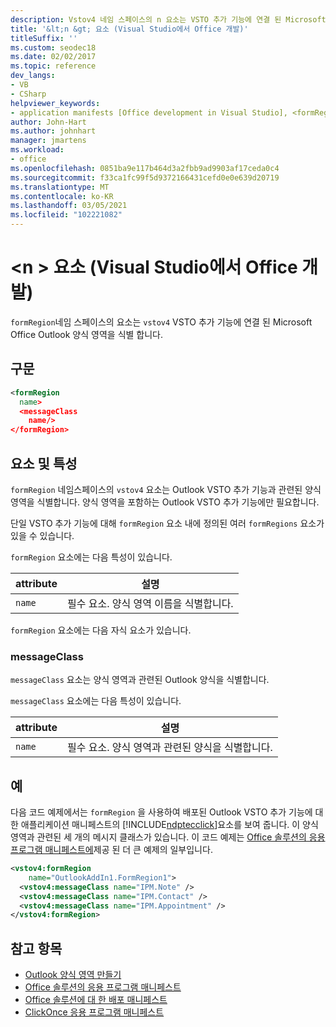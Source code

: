 ```yaml
---
description: Vstov4 네임 스페이스의 n 요소는 VSTO 추가 기능에 연결 된 Microsoft Office Outlook 양식 영역을 식별 합니다.
title: '&lt;n &gt; 요소 (Visual Studio에서 Office 개발)'
titleSuffix: ''
ms.custom: seodec18
ms.date: 02/02/2017
ms.topic: reference
dev_langs:
- VB
- CSharp
helpviewer_keywords:
- application manifests [Office development in Visual Studio], <formRegion> element
author: John-Hart
ms.author: johnhart
manager: jmartens
ms.workload:
- office
ms.openlocfilehash: 0851ba9e117b464d3a2fbb9ad9903af17ceda0c4
ms.sourcegitcommit: f33ca1fc99f5d9372166431cefd0e0e639d20719
ms.translationtype: MT
ms.contentlocale: ko-KR
ms.lasthandoff: 03/05/2021
ms.locfileid: "102221082"
---
```

# <a name="ltformregiongt-element-office-development-in-visual-studio"></a>&lt;n &gt; 요소 (Visual Studio에서 Office 개발)
  `formRegion`네임 스페이스의 요소는 `vstov4` VSTO 추가 기능에 연결 된 Microsoft Office Outlook 양식 영역을 식별 합니다.

## <a name="syntax"></a>구문

```xml
<formRegion
  name>
  <messageClass
    name/>
</formRegion>
```

## <a name="elements-and-attributes"></a>요소 및 특성
 `formRegion` 네임스페이스의 `vstov4` 요소는 Outlook VSTO 추가 기능과 관련된 양식 영역을 식별합니다. 양식 영역을 포함하는 Outlook VSTO 추가 기능에만 필요합니다.

 단일 VSTO 추가 기능에 대해 `formRegion` 요소 내에 정의된 여러 `formRegions` 요소가 있을 수 있습니다.

 `formRegion` 요소에는 다음 특성이 있습니다.

|attribute|설명|
|---------------|-----------------|
|`name`|필수 요소. 양식 영역 이름을 식별합니다.|

 `formRegion` 요소에는 다음 자식 요소가 있습니다.

### <a name="messageclass"></a>messageClass
 `messageClass` 요소는 양식 영역과 관련된 Outlook 양식을 식별합니다.

 `messageClass` 요소에는 다음 특성이 있습니다.

|attribute|설명|
|---------------|-----------------|
|`name`|필수 요소. 양식 영역과 관련된 양식을 식별합니다.|

## <a name="example"></a>예
 다음 코드 예제에서는 `formRegion` 을 사용하여 배포된 Outlook VSTO 추가 기능에 대한 애플리케이션 매니페스트의 [!INCLUDE[ndptecclick](../vsto/includes/ndptecclick-md.md)]요소를 보여 줍니다. 이 양식 영역과 관련된 세 개의 메시지 클래스가 있습니다. 이 코드 예제는 [Office 솔루션의 응용 프로그램 매니페스트에](../vsto/application-manifests-for-office-solutions.md)제공 된 더 큰 예제의 일부입니다.

```xml
<vstov4:formRegion
    name="OutlookAddIn1.FormRegion1">
  <vstov4:messageClass name="IPM.Note" />
  <vstov4:messageClass name="IPM.Contact" />
  <vstov4:messageClass name="IPM.Appointment" />
</vstov4:formRegion>
```

## <a name="see-also"></a>참고 항목

- [Outlook 양식 영역 만들기](../vsto/creating-outlook-form-regions.md)
- [Office 솔루션의 응용 프로그램 매니페스트](../vsto/application-manifests-for-office-solutions.md)
- [Office 솔루션에 대 한 배포 매니페스트](../vsto/deployment-manifests-for-office-solutions.md)
- [ClickOnce 응용 프로그램 매니페스트](../deployment/clickonce-application-manifest.md)
